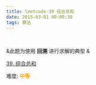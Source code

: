 ```yaml
---
title: leetcode-39 组合总和
date: 2015-03-01 00:00:39
tags: 算法
---
```


<br>

&此题为使用 **回溯** 进行求解的典型 &



[39. 组合总和](https://leetcode-cn.com/problems/combination-sum/
)

难度:  <font color="orange">**中等**</font>

